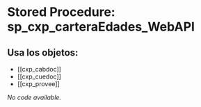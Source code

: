 # Stored Procedure: sp_cxp_carteraEdades_WebAPI

## Usa los objetos:
- [[cxp_cabdoc]]
- [[cxp_cuedoc]]
- [[cxp_provee]]

*No code available.*

